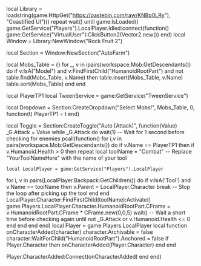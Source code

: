 local Library = loadstring(game:HttpGet("https://pastebin.com/raw/KNBp0LRy"), "Coastified UI")()
repeat wait() until game:IsLoaded()
game:GetService("Players").LocalPlayer.Idled:connect(function()
game:GetService("VirtualUser"):ClickButton2(Vector2.new())
end)
local Window = Library:NewWindow("Rock Fruit 2")

local Section = Window:NewSection("AutoFarm")

local Mobs_Table = {}
for _, v in ipairs(workspace.Mob:GetDescendants()) do
    if v:IsA("Model") and v:FindFirstChild("HumanoidRootPart") and not table.find(Mobs_Table, v.Name) then
        table.insert(Mobs_Table, v.Name)
        table.sort(Mobs_Table)
    end
end

local PlayerTP1
local TweenService = game:GetService("TweenService")

local Dropdown = Section:CreateDropdown("Select Mobs!", Mobs_Table, 0, function(t)
    PlayerTP1 = t
end)

local Toggle = Section:CreateToggle("Auto [Attack]", function(Value)
_G.Attack = Value
while _G.Attack do
wait(1)  -- Wait for 1 second before checking for enemies
pcall(function()
for i,v in pairs(workspace.Mob:GetDescendants()) do
if v.Name == PlayerTP1 then
if v.Humanoid.Health > 0 then
repeat
    local toolName = "Combat" -- Replace "YourToolNameHere" with the name of your tool
    
    local LocalPlayer = game:GetService("Players").LocalPlayer
for i, v in pairs(LocalPlayer.Backpack:GetChildren()) do
    if v:IsA('Tool') and v.Name == toolName then
        v.Parent = LocalPlayer.Character
        break -- Stop the loop after picking up the tool
    end
end
LocalPlayer.Character:FindFirstChild(toolName):Activate()
game.Players.LocalPlayer.Character.HumanoidRootPart.CFrame = v.HumanoidRootPart.CFrame * CFrame.new(0,0,5)
wait()  -- Wait a short time before checking again
until not _G.Attack or v.Humanoid.Health <= 0
end
end
end
end)
local Player = game.Players.LocalPlayer
local function onCharacterAdded(character)
    character.Archivable = false
    character:WaitForChild("HumanoidRootPart").Anchored = false
    if Player.Character then
            onCharacterAdded(Player.Character)
    end
end

Player.CharacterAdded:Connect(onCharacterAdded)
end
end)
